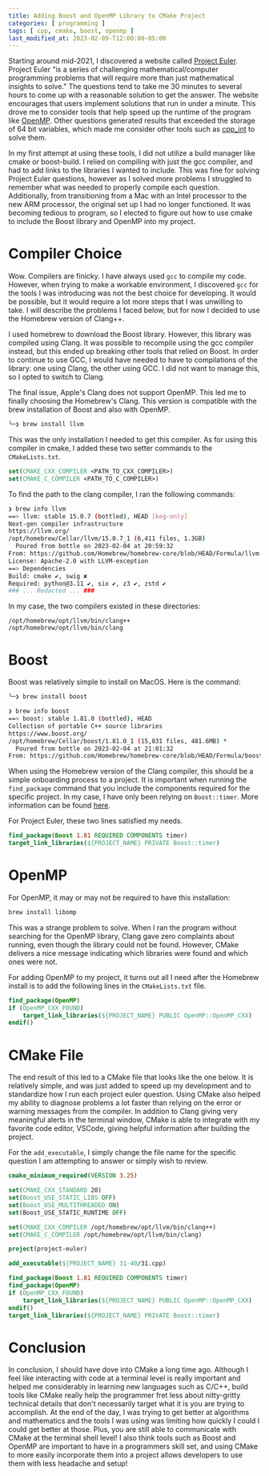 ```yaml
---
title: Adding Boost and OpenMP Library to CMake Project
categories: [ programming ]
tags: [ cpp, cmake, boost, openmp ]
last_modified_at: 2023-02-09-T12:00:00-05:00
---
```


Starting around mid-2021, I discovered a website called <a href="https://projecteuler.net">Project Euler</a>.
Project Euler "is a series of challenging mathematical/computer programming problems that will require more
than just mathematical insights to solve." The questions tend to take me 30 minutes to several hours to come up with a reasonable
solution to get the answer. The website encourages that users implement solutions that run in under a minute.
This drove me to consider tools that help speed up the runtime of the program like
<a href="https://www.openmp.org/resources/refguides/" target="_blank">OpenMP</a>. Other questions generated
results that exceeded the storage of 64 bit variables, which made me consider other tools such as
<a href="https://www.boost.org/doc/libs/1_81_0/libs/multiprecision/doc/html/boost_multiprecision/tut/ints/cpp_int.html"
    target="_blank">
cpp_int</a> to solve them.

In my first attempt at using these tools, I did not utilize a build manager like cmake or boost-build. I relied on
compiling with just the gcc compiler, and had to add links to the libraries I wanted to include. This was fine for
solving Project Euler questions, however as I solved more problems I struggled to remember what was needed to properly
compile each question. Additionally, from transitioning from a Mac with an Intel processor to the new ARM processor, the
original set up I had no longer functioned. It was becoming tedious to program, so I elected to figure out how to use
cmake to include the Boost library and OpenMP into my project.


# Compiler Choice

Wow. Compilers are finicky. I have always used `gcc` to compile my code. However, when trying to make a workable
environment, I discovered `gcc` for the tools I was introducing was not the best choice for developing. It would be
possible, but it would require a lot more steps that I was unwilling to take. I will describe the problems I
faced below, but for now I decided to use the Homebrew version of Clang++.

I used homebrew to download the Boost library. However, this library was compiled using Clang. It was possible to
recompile using the gcc compiler instead, but this ended up breaking other tools that relied on Boost. In order to
continue to use GCC, I would have needed to have to compilations of the library: one using Clang, the other using GCC.
I did not want to manage this, so I opted to switch to Clang.

The final issue, Apple's Clang does not support OpenMP. This led me to finally choosing the Homebrew's Clang. This version
is compatible with the brew installation of Boost and also with OpenMP.

```bash
╰─❯ brew install llvm
```

This was the only installation I needed to get this compiler. As for using this compiler in cmake, I added these two
setter commands to the `CMakeLists.txt`.

```cmake
set(CMAKE_CXX_COMPILER <PATH_TO_CXX_COMPILER>)
set(CMAKE_C_COMPILER <PATH_TO_C_COMPILER>)
```

To find the path to the clang compiler, I ran the following commands:

```bash
❯ brew info llvm
==> llvm: stable 15.0.7 (bottled), HEAD [keg-only]
Next-gen compiler infrastructure
https://llvm.org/
/opt/homebrew/Cellar/llvm/15.0.7_1 (6,411 files, 1.3GB)
  Poured from bottle on 2023-02-04 at 20:59:32
From: https://github.com/Homebrew/homebrew-core/blob/HEAD/Formula/llvm.rb
License: Apache-2.0 with LLVM-exception
==> Dependencies
Build: cmake ✔, swig ✘
Required: python@3.11 ✔, six ✔, z3 ✔, zstd ✔
### ... Redacted ... ###

```
In my case, the two compilers existed in these directories:

```text
/opt/homebrew/opt/llvm/bin/clang++
/opt/homebrew/opt/llvm/bin/clang
```

# Boost

Boost was relatively simple to install on MacOS. Here is the command:

```bash
╰─❯ brew install boost
```

```bash
❯ brew info boost
==> boost: stable 1.81.0 (bottled), HEAD
Collection of portable C++ source libraries
https://www.boost.org/
/opt/homebrew/Cellar/boost/1.81.0_1 (15,831 files, 481.6MB) *
  Poured from bottle on 2023-02-04 at 21:01:32
From: https://github.com/Homebrew/homebrew-core/blob/HEAD/Formula/boost.rb
```

When using the Homebrew version of the Clang compiler, this should be a simple onboarding process to a project.
It is important when running the `find_package` command that you include the components required for the
specific project. In my case, I have only been relying on `Boost::timer`. More information can be found
<a href="https://cmake.org/cmake/help/latest/module/FindBoost.html" target="_blank">here</a>.

For Project Euler, these two lines satisfied my needs.

```cmake
find_package(Boost 1.81 REQUIRED COMPONENTS timer)
target_link_libraries(${PROJECT_NAME} PRIVATE Boost::timer)
```

# OpenMP

For OpenMP, it may or may not be required to have this installation:

```bash
brew install libomp
```

This was a strange problem to solve. When I ran the program without searching for the OpenMP library,
Clang gave zero complaints about running, even though the library could not be found. However, CMake delivers
a nice message indicating which libraries were found and which ones were not.

For adding OpenMP to my project, it turns out all I need after the Homebrew install is to add the following lines
in the `CMakeLists.txt` file.

```cmake
find_package(OpenMP)
if (OpenMP_CXX_FOUND)
    target_link_libraries(${PROJECT_NAME} PUBLIC OpenMP::OpenMP_CXX)
endif()
```

# CMake File

The end result of this led to a CMake file that looks like the one below.
It is relatively simple, and was just added to speed up my development and to standardize how I run each
project euler question. Using CMake also helped my ability to diagnose problems a lot faster than
relying on the error or warning messages from the compiler. In addition to Clang giving very meaningful
alerts in the terminal window, CMake is able to integrate with my favorite code editor, VSCode, giving
helpful information after building the project.

For the `add_executable`, I simply change the file name for the specific question I am attempting to answer
or simply wish to review.

```cmake
cmake_minimum_required(VERSION 3.25)

set(CMAKE_CXX_STANDARD 20)
set(Boost_USE_STATIC_LIBS OFF)
set(Boost_USE_MULTITHREADED ON)
set(Boost_USE_STATIC_RUNTIME OFF)

set(CMAKE_CXX_COMPILER /opt/homebrew/opt/llvm/bin/clang++)
set(CMAKE_C_COMPILER /opt/homebrew/opt/llvm/bin/clang)

project(project-euler)

add_executable(${PROJECT_NAME} 31-40/31.cpp)

find_package(Boost 1.81 REQUIRED COMPONENTS timer)
find_package(OpenMP)
if (OpenMP_CXX_FOUND)
    target_link_libraries(${PROJECT_NAME} PUBLIC OpenMP::OpenMP_CXX)
endif()
target_link_libraries(${PROJECT_NAME} PRIVATE Boost::timer)
```

# Conclusion

In conclusion, I should have dove into CMake a long time ago. Although I feel like interacting with code
at a terminal level is really important and helped me considerably in learning new languages such as C/C++, build
tools like CMake really help the programmer fret less about nitty-gritty technical details that don't necessarily
target what it is you are trying to accomplish. At the end of the day, I was trying to get better at algorithms
and mathematics and the tools I was using was limiting how quickly I could I could get better at those. Plus, you are
still able to communicate with CMake at the terminal shell level! I also think tools such as Boost and OpenMP are
important to have in a programmers skill set, and using CMake to more easily incorporate them into a project allows
developers to use them with less headache and setup!
